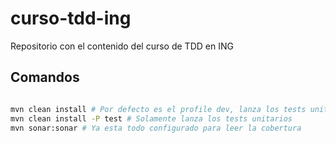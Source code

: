# curso-tdd-ing
Repositorio con el contenido del curso de TDD en ING

## Comandos

```zsh

mvn clean install # Por defecto es el profile dev, lanza los tests unitarios y de integración
mvn clean install -P test # Solamente lanza los tests unitarios
mvn sonar:sonar # Ya esta todo configurado para leer la cobertura

```
